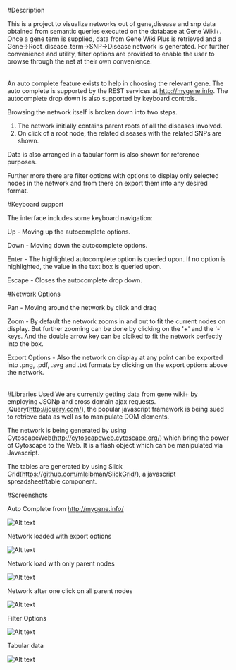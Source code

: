 #Description

This is a project to visualize networks out of gene,disease and snp data obtained from semantic queries executed on the database at Gene Wiki+.
Once a gene term is supplied, data from Gene Wiki Plus is retrieved and a Gene->Root_disease_term->SNP->Disease network is generated. For further convenience and utility, filter options are provided to enable the user to browse through the net at their own convenience. 

######	
An auto complete feature exists to help in choosing the relevant gene. The auto complete is supported by the REST services at http://mygene.info. The autocomplete drop down is also supported by keyboard controls.

Browsing the network itself is broken down into two steps.

1. The network initially contains parent roots of all the diseases involved.
2. On click of a root node, the related diseases with the related SNPs are shown.

Data is also arranged in a tabular form is also shown for reference purposes. 

Further more there are filter options with options to display only selected nodes in the network and from there on export them into any desired format.

#Keyboard support

The interface includes some keyboard navigation:

Up - Moving up the autocomplete options.

Down - Moving down the autocomplete options.

Enter - The highlighted autocomplete option is queried upon. If no option is highlighted, the value in the text box is queried upon.

Escape - Closes the autocomplete drop down.

#Network Options

Pan - Moving around the network by click and drag

Zoom - By default the network zooms in and out to fit the current nodes on display. But further zooming can be done by clicking on the '+' and the '-' keys. And the double arrow key can be clciked to fit the network perfectly into the box.

Export Options - Also the network on display at any point can be exported into .png, .pdf, .svg and .txt formats by clicking on the export options above the network.

######
#Libraries Used
We are currently getting data from gene wiki+ by employing JSONp and cross domain ajax requests. jQuery(http://jquery.com/), the popular javascript framework is being sued to retrieve data as well as to manipulate DOM elements.

The network is being generated by using CytoscapeWeb(http://cytoscapeweb.cytoscape.org/) which bring the power of Cytoscape to the Web. It is a flash object which can be manipulated via Javascript.

The tables are generated by using Slick Grid(https://github.com/mleibman/SlickGrid/), a javascript spreadsheet/table component.

#Screenshots

Auto Complete from http://mygene.info/ 

![Alt text](http://gkarthik.net/csb/genewikiplus/readme_images/dropdown.jpg "Auto Complete") 

Network loaded with export options

![Alt text](http://gkarthik.net/csb/genewikiplus/readme_images/loaded_network.jpg "Loaded network")

Network load with only parent nodes

![Alt text](http://gkarthik.net/csb/genewikiplus/readme_images/loadenetwork1.jpg "Loaded network with parent nodes")

Network after one click on all parent nodes

![Alt text](http://gkarthik.net/csb/genewikiplus/readme_images/loadenetwork2.jpg "Loaded network with all nodes")

Filter Options

![Alt text](http://gkarthik.net/csb/genewikiplus/readme_images/loaded_network_filter.jpg "Loaded network with filter options")

Tabular data

![Alt text](http://gkarthik.net/csb/genewikiplus/readme_images/tabular.jpg "Tabular data")